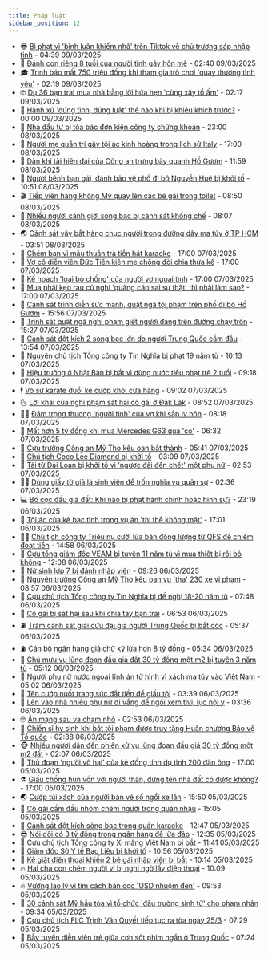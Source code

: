 ```yaml
---
title: Pháp luật
sidebar_position: 12
---
```


<!-- vnexpress-phap-luat:START -->
- 😎 [Bị phạt vì &#39;bình luận khiếm nhã&#39; trên Tiktok về chủ trương sáp nhập tỉnh](https://vnexpress.net/bi-phat-vi-binh-luan-khiem-nha-tren-tiktok-ve-chu-truong-sap-nhap-tinh-4858643.html) - 04:39 09/03/2025
- 🥰 [Đánh con riêng 8 tuổi của người tình gây hôn mê](https://vnexpress.net/danh-con-rieng-8-tuoi-cua-nguoi-tinh-gay-hon-me-4858623.html) - 02:40 09/03/2025
- 🎓 [Trình báo mất 750 triệu đồng khi tham gia trò chơi &#39;quay thưởng tình yêu&#39;](https://vnexpress.net/trinh-bao-mat-750-trieu-dong-khi-tham-gia-tro-choi-quay-thuong-tinh-yeu-4858614.html) - 02:19 09/03/2025
- 🤓 [Dụ 36 bạn trai mua nhà bằng lời hứa hẹn &#39;cùng xây tổ ấm&#39;](https://vnexpress.net/lua-36-ban-trai-mua-nha-bang-loi-du-do-cung-xay-to-am-4858572.html) - 02:17 09/03/2025
- 🎊 [Hành xử &#39;đúng tình, đúng luật&#39; thế nào khi bị khiêu khích trước?](https://vnexpress.net/hanh-xu-dung-tinh-dung-luat-the-nao-khi-bi-khieu-khich-truoc-4858211.html) - 00:00 09/03/2025
- 🙉 [Nhà đầu tư bị tòa bác đơn kiện công ty chứng khoán](https://vnexpress.net/nha-dau-tu-bi-toa-bac-don-kien-cong-ty-chung-khoan-4858011.html) - 23:00 08/03/2025
- 🤡 [Người mẹ quẫn trí gây tội ác kinh hoàng trong lịch sử Italy](https://vnexpress.net/nguoi-me-quan-tri-gay-toi-ac-kinh-hoang-trong-lich-su-italy-4853948.html) - 17:00 08/03/2025
- 🗽 [Dàn khí tài hiện đại của Công an trưng bày quanh Hồ Gươm](https://vnexpress.net/dan-khi-tai-hien-dai-cua-cong-an-trung-bay-quanh-ho-guom-4858502.html) - 11:59 08/03/2025
- 🌋 [Người bênh bạn gái, đánh bảo vệ phố đi bộ Nguyễn Huệ bị khởi tố](https://vnexpress.net/nguoi-benh-ban-gai-danh-bao-ve-pho-di-bo-nguyen-hue-bi-khoi-to-4858526.html) - 10:51 08/03/2025
- 🎬 [Tiếp viên hàng không Mỹ quay lén các bé gái trong toilet](https://vnexpress.net/tiep-vien-hang-khong-my-quay-len-cac-be-gai-trong-toilet-4858475.html) - 08:50 08/03/2025
- 💯 [Nhiều người cảnh giới sòng bạc bị cảnh sát khống chế](https://vnexpress.net/nhieu-nguoi-canh-gioi-song-bac-bi-canh-sat-khong-che-4858456.html) - 08:07 08/03/2025
- 🌏 [Cảnh sát vây bắt hàng chục người trong đường dây ma túy ở TP HCM](https://vnexpress.net/canh-sat-vay-bat-hang-chuc-nguoi-trong-duong-day-ma-tuy-o-tp-hcm-4858377.html) - 03:51 08/03/2025
- 🌊 [Chém bạn vì mâu thuẫn trả tiền hát karaoke](https://vnexpress.net/chem-ban-vi-mau-thuan-tra-tien-hat-karaoke-4858260.html) - 17:00 07/03/2025
- 💂 [Vợ cố diễn viên Đức Tiến kiện mẹ chồng đòi chia thừa kế](https://vnexpress.net/vo-co-dien-vien-duc-tien-kien-me-chong-doi-chia-thua-ke-4858244.html) - 17:00 07/03/2025
- 🎡 [Kế hoạch &#39;loại bỏ chồng&#39; của người vợ ngoại tình](https://vnexpress.net/lam-loi-cua-nguoi-vo-ngoai-tinh-voi-dong-nghiep-4858206.html) - 17:00 07/03/2025
- 🫶 [Mua phải kẹo rau củ nghi &#39;quảng cáo sai sự thật&#39; thì phải làm sao?](https://vnexpress.net/mua-phai-keo-rau-cu-nghi-quang-cao-sai-su-that-thi-phai-lam-sao-4857996.html) - 17:00 07/03/2025
- 🐲 [Cảnh sát trình diễn sức mạnh, quật ngã tội phạm trên phố đi bộ Hồ Gươm](https://vnexpress.net/canh-sat-trinh-dien-suc-manh-quat-nga-toi-pham-tren-pho-di-bo-ho-guom-4858245.html) - 15:56 07/03/2025
- 🚀 [Trinh sát quật ngã nghi phạm giết người đang trên đường chạy trốn](https://vnexpress.net/trinh-sat-quat-nga-nghi-pham-giet-nguoi-dang-tren-duong-chay-tron-4858252.html) - 15:27 07/03/2025
- 🎊 [Cảnh sát đột kích 2 sòng bạc lớn do người Trung Quốc cầm đầu](https://vnexpress.net/canh-sat-dot-kich-2-song-bac-lon-do-nguoi-trung-quoc-cam-dau-4858230.html) - 13:54 07/03/2025
- 🤗 [Nguyên chủ tịch Tổng công ty Tín Nghĩa bị phạt 19 năm tù](https://vnexpress.net/nguyen-chu-tich-tong-cong-ty-tin-nghia-bi-phat-19-nam-tu-4858140.html) - 10:13 07/03/2025
- 🗽 [Hiệu trưởng ở Nhật Bản bị bắt vì dùng nước tiểu phạt trẻ 2 tuổi](https://vnexpress.net/hieu-truong-o-nhat-ban-bi-bat-vi-dung-nuoc-tieu-phat-tre-2-tuoi-4858117.html) - 09:18 07/03/2025
- 🕴 [Võ sư karate đuổi kẻ cướp khỏi cửa hàng](https://vnexpress.net/vo-su-karate-danh-duoi-ke-cuop-cua-hang-4858077.html) - 09:02 07/03/2025
- 🌜 [Lời khai của nghi phạm sát hại cô gái ở Đăk Lăk](https://vnexpress.net/loi-khai-cua-nghi-pham-sat-hai-co-gai-o-dak-lak-4858126.html) - 08:52 07/03/2025
- 🧑‍🏫 [Đâm trọng thương &#39;người tình&#39; của vợ khi sắp ly hôn](https://vnexpress.net/dam-trong-thuong-nguoi-tinh-cua-vo-khi-sap-ly-hon-4858100.html) - 08:18 07/03/2025
- 🦩 [Mất hơn 5 tỷ đồng khi mua Mercedes G63 qua &#39;cò&#39;](https://vnexpress.net/mat-hon-5-ty-dong-khi-mua-mercedes-g63-qua-co-4858038.html) - 06:32 07/03/2025
- 💼 [Cựu trưởng Công an Mỹ Tho kêu oan bất thành](https://vnexpress.net/cuu-truong-cong-an-my-tho-keu-oan-bat-thanh-4857936.html) - 05:41 07/03/2025
- 💫 [Chủ tịch Coco Lee Diamond bị khởi tố](https://vnexpress.net/chu-tich-coco-lee-diamond-bi-khoi-to-4857939.html) - 03:09 07/03/2025
- 🦅 [Tài tử Đài Loan bị khởi tố vì &#39;ngược đãi đến chết&#39; một phụ nữ](https://vnexpress.net/tai-tu-dai-loan-bi-khoi-to-vi-nguoc-dai-den-chet-mot-phu-nu-4857921.html) - 02:53 07/03/2025
- 🧑‍💻 [Dùng giấy tờ giả là sinh viên để trốn nghĩa vụ quân sự](https://vnexpress.net/dung-giay-to-gia-la-sinh-vien-de-tron-nghia-vu-quan-su-4857891.html) - 02:36 07/03/2025
- 💻 [Bỏ cọc đấu giá đất: Khi nào bị phạt hành chính hoặc hình sự?](https://vnexpress.net/dua-ra-gia-cao-trong-phien-dau-gia-dat-nhung-khong-mua-co-bi-xu-phat-4857759.html) - 23:19 06/03/2025
- 🤠 [Tội ác của kẻ bạc tình trong vụ án &#39;thi thể không mặt&#39;](https://vnexpress.net/toi-ac-cua-ke-bac-tinh-trong-vu-an-thi-the-khong-mat-4857757.html) - 17:01 06/03/2025
- 🧑‍🏫 [Chủ tịch công ty Triệu nụ cười lừa bán đồng lượng tử QFS để chiếm đoạt tiền](https://vnexpress.net/chu-tich-cong-ty-chuyen-day-lam-giau-bang-tien-ao-bi-khoi-to-4857805.html) - 14:58 06/03/2025
- 🌈 [Cựu tổng giám đốc VEAM bị tuyên 11 năm tù vì mua thiết bị rồi bỏ không](https://vnexpress.net/cuu-tong-giam-doc-veam-bi-tuyen-11-nam-tu-vi-mua-thiet-bi-roi-bo-khong-4857756.html) - 12:08 06/03/2025
- 🌮 [Nữ sinh lớp 7 bị đánh nhập viện](https://vnexpress.net/nu-sinh-lop-7-bi-danh-nhap-vien-4857469.html) - 09:26 06/03/2025
- 🐲 [Nguyên trưởng Công an Mỹ Tho kêu oan vụ &#39;tha&#39; 230 xe vi phạm](https://vnexpress.net/nguyen-truong-cong-an-my-tho-keu-oan-vu-tha-230-xe-vi-pham-4857644.html) - 08:57 06/03/2025
- 🧰 [Cựu chủ tịch Tổng công ty Tín Nghĩa bị đề nghị 18-20 năm tù](https://vnexpress.net/cuu-chu-tich-tong-cong-ty-tin-nghia-bi-de-nghi-18-20-nam-tu-4857566.html) - 07:48 06/03/2025
- 💄 [Cô gái bị sát hại sau khi chia tay bạn trai](https://vnexpress.net/co-gai-bi-sat-hai-sau-khi-chia-tay-ban-trai-4857587.html) - 06:53 06/03/2025
- ⛽️ [Trăm cảnh sát giải cứu đại gia người Trung Quốc bị bắt cóc](https://vnexpress.net/tram-canh-sat-giai-cuu-dai-gia-nguoi-trung-quoc-bi-bat-coc-4856123.html) - 05:37 06/03/2025
- ⛽️ [Cán bộ ngân hàng giả chữ ký lừa hơn 8 tỷ đồng](https://vnexpress.net/can-bo-ngan-hang-gia-chu-ky-lua-hon-8-ty-dong-4857545.html) - 05:34 06/03/2025
- 💂 [Chủ mưu vụ lũng đoạn đấu giá đất 30 tỷ đồng một m2 bị tuyên 3 năm tù](https://vnexpress.net/chu-muu-vu-lung-doan-dau-gia-dat-30-ty-dong-mot-m2-bi-phat-3-nam-tu-4857507.html) - 05:12 06/03/2025
- 🤔 [Người phụ nữ nước ngoài lĩnh án tử hình vì xách ma túy vào Việt Nam](https://vnexpress.net/nguoi-phu-nu-nuoc-ngoai-linh-an-tu-hinh-vi-xach-ma-tuy-vao-viet-nam-4857528.html) - 05:02 06/03/2025
- 🧐 [Tên cướp nuốt trang sức đắt tiền để giấu tội](https://vnexpress.net/ten-cuop-nuot-trang-suc-hon-19-ty-dong-de-giau-toi-4857465.html) - 03:39 06/03/2025
- 🎃 [Lẻn vào nhà nhiều phụ nữ đi vắng để ngồi xem tivi, lục nội y](https://vnexpress.net/len-vao-nha-nhieu-phu-nu-di-vang-de-ngoi-xem-tivi-luc-noi-y-4857436.html) - 03:36 06/03/2025
- 🤓 [Án mạng sau va chạm nhỏ](https://vnexpress.net/an-mang-sau-va-cham-nho-4857414.html) - 02:53 06/03/2025
- 💃 [Chiến sĩ hy sinh khi bắt tội phạm được truy tặng Huân chương Bảo vệ Tổ quốc](https://vnexpress.net/chien-si-hy-sinh-khi-bat-toi-pham-duoc-truy-tang-huan-chuong-bao-ve-to-quoc-4857397.html) - 02:38 06/03/2025
- 🐵 [Nhiều người dân đến phiên xử vụ lũng đoạn đấu giá 30 tỷ đồng một m2 đất](https://vnexpress.net/nhieu-nguoi-dan-den-phien-xu-vu-lung-doan-dau-gia-30-ty-dong-mot-m2-dat-4857386.html) - 02:07 06/03/2025
- 🤖 [Thủ đoạn &#39;người vô hại&#39; của kẻ đồng tính dụ tình 200 đàn ông](https://vnexpress.net/thu-doan-dong-vai-nguoi-tot-cua-ke-hiep-dam-200-dan-ong-4857268.html) - 17:00 05/03/2025
- ⚗️ [Giấu chồng hùn vốn với người thân, đứng tên nhà đất có được không?](https://vnexpress.net/giau-chong-hun-von-voi-nguoi-than-dung-ten-nha-dat-co-duoc-khong-4856662.html) - 17:00 05/03/2025
- 🌏 [Cướp túi xách của người bán vé số ngồi xe lăn](https://vnexpress.net/cuop-tui-xach-cua-nguoi-ban-ve-so-ngoi-xe-lan-4857320.html) - 15:50 05/03/2025
- 🦆 [Cô gái cầm đầu nhóm chém người trong quán nhậu](https://vnexpress.net/co-gai-cam-dau-nhom-chem-nguoi-trong-quan-nhau-4857312.html) - 15:05 05/03/2025
- 🐎 [Cảnh sát đột kích sòng bạc trong quán karaoke](https://vnexpress.net/canh-sat-dot-kich-song-bac-trong-quan-karaoke-4857285.html) - 12:47 05/03/2025
- 😎 [Nói dối có 3 tỷ đồng trong ngân hàng để lừa đảo](https://vnexpress.net/noi-doi-co-3-ty-dong-trong-ngan-hang-de-lua-dao-4857276.html) - 12:35 05/03/2025
- 💪 [Cựu chủ tịch Tổng công ty Xi măng Việt Nam bị bắt](https://vnexpress.net/cuu-chu-tich-tong-cong-ty-xi-mang-viet-nam-bi-bat-4857277.html) - 11:41 05/03/2025
- 🤡 [Giám đốc Sở Y tế Bạc Liêu bị khởi tố](https://vnexpress.net/giam-doc-so-y-te-bac-lieu-bi-khoi-to-4857267.html) - 10:56 05/03/2025
- 🌁 [Kẻ giật điện thoại khiến 2 bé gái nhập viện bị bắt](https://vnexpress.net/dao-chich-giat-dien-thoai-khien-hai-be-gai-bi-thuong-4857235.html) - 10:14 05/03/2025
- 🔥 [Hai cha con chém người vì bị nghi ngờ lấy điện thoại](https://vnexpress.net/hai-cha-con-chem-nguoi-vi-bi-nghi-ngo-lay-dien-thoai-4857233.html) - 10:09 05/03/2025
- 🔥 [Vướng lao lý vì tìm cách bán cọc &#39;USD nhuộm đen&#39;](https://vnexpress.net/vuong-lao-ly-vi-tim-cach-ban-coc-usd-nhuom-den-4857190.html) - 09:53 05/03/2025
- 👺 [30 cảnh sát Mỹ hầu tòa vì tổ chức &#39;đấu trường sinh tử&#39; cho phạm nhân](https://vnexpress.net/30-canh-sat-my-hau-toa-vi-to-chuc-dau-truong-sinh-tu-cho-pham-nhan-4857132.html) - 09:34 05/03/2025
- 🎊 [Cựu chủ tịch FLC Trịnh Văn Quyết tiếp tục ra tòa ngày 25/3](https://vnexpress.net/cuu-chu-tich-flc-trinh-van-quyet-tiep-tuc-ra-toa-ngay-25-3-4857107.html) - 07:29 05/03/2025
- 🎊 [Bẫy tuyển diễn viên trẻ giữa cơn sốt phim ngắn ở Trung Quốc](https://vnexpress.net/bay-tuyen-dien-vien-tre-giua-con-sot-phim-ngan-o-trung-quoc-4857091.html) - 07:24 05/03/2025<!-- vnexpress-phap-luat:END -->
